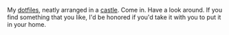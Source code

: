 My [dotfiles](https://dotfiles.github.io/), neatly arranged in a
[castle](https://github.com/technicalpickles/homesick). Come in. Have a look
around. If you find something that you like, I'd be honored if you'd take it
with you to put it in your home.
